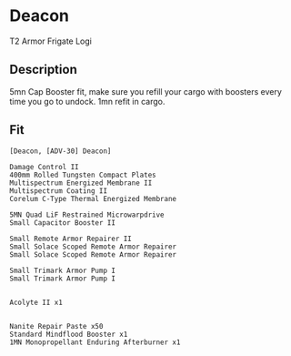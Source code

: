 # Deacon

T2 Armor Frigate Logi

## Description

5mn Cap Booster fit, make sure you refill your cargo with boosters every time you go to undock. 1mn refit in cargo.

## Fit
```
[Deacon, [ADV-30] Deacon]

Damage Control II
400mm Rolled Tungsten Compact Plates
Multispectrum Energized Membrane II
Multispectrum Coating II
Corelum C-Type Thermal Energized Membrane

5MN Quad LiF Restrained Microwarpdrive
Small Capacitor Booster II

Small Remote Armor Repairer II
Small Solace Scoped Remote Armor Repairer
Small Solace Scoped Remote Armor Repairer

Small Trimark Armor Pump I
Small Trimark Armor Pump I


Acolyte II x1


Nanite Repair Paste x50
Standard Mindflood Booster x1
1MN Monopropellant Enduring Afterburner x1
```
